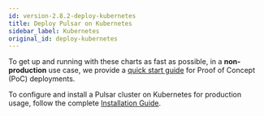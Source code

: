 ```yaml
---
id: version-2.8.2-deploy-kubernetes
title: Deploy Pulsar on Kubernetes
sidebar_label: Kubernetes
original_id: deploy-kubernetes
---
```


To get up and running with these charts as fast as possible, in a **non-production** use case, we provide
a [quick start guide](getting-started-helm.md) for Proof of Concept (PoC) deployments.

To configure and install a Pulsar cluster on Kubernetes for production usage, follow the complete [Installation Guide](helm-install.md).